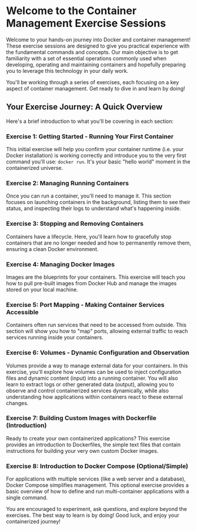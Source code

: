 # Welcome to the Container Management Exercise Sessions
Welcome to your hands-on journey into Docker and container management! These exercise sessions are designed to give you 
practical experience with the fundamental commands and concepts. Our main objective is to get familiarity with a set of
essential operations commonly used when developing, operating and maintaining containers and hopefully preparing you to
leverage this technology in your daily work.

You'll be working through a series of exercises, each focusing on a key aspect of container management. 
Get ready to dive in and learn by doing!

## Your Exercise Journey: A Quick Overview
Here's a brief introduction to what you'll be covering in each section:

### Exercise 1: Getting Started - Running Your First Container
This initial exercise will help you confirm your container runtime (i.e. your Docker installation) is working correctly 
and introduce you to the very first command you'll use: `docker run`. It's your basic "hello world" moment in the 
containerized universe.

### Exercise 2: Managing Running Containers
Once you can run a container, you'll need to manage it. This section focuses on launching containers in the background,
listing them to see their status, and inspecting their logs to understand what's happening inside.

### Exercise 3: Stopping and Removing Containers
Containers have a lifecycle. Here, you'll learn how to gracefully stop containers that are no longer needed and how to
permanently remove them, ensuring a clean Docker environment.

### Exercise 4: Managing Docker Images
Images are the blueprints for your containers. This exercise will teach you how to pull pre-built images from Docker Hub
and manage the images stored on your local machine.

### Exercise 5: Port Mapping - Making Container Services Accessible
Containers often run services that need to be accessed from outside. This section will show you how to "map" ports,
allowing external traffic to reach services running inside your containers.

### Exercise 6: Volumes - Dynamic Configuration and Observation
Volumes provide a way to manage external data for your containers. In this exercise, you'll explore how volumes  can be
used to inject configuration files and dynamic content (input) into a running container. You will also learn to extract
logs or other generated data (output), allowing you to observe and control containerized services dynamically, while
also understanding how applications within containers react to these external changes.

### Exercise 7: Building Custom Images with Dockerfile (Introduction)
Ready to create your own containerized applications? This exercise provides an introduction to Dockerfiles, the simple
text files that contain instructions for building your very own custom Docker images.

### Exercise 8: Introduction to Docker Compose (Optional/Simple)
For applications with multiple services (like a web server and a database), Docker Compose simplifies management. This 
optional exercise provides a basic overview of how to define and run multi-container applications with a single command.

You are encouraged to experiment, ask questions, and explore beyond the exercises. The best way to learn is by doing! 
Good luck, and enjoy your containerized journey!